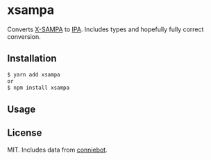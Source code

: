 # xsampa
Converts [X-SAMPA](https://en.wikipedia.org/wiki/X-SAMPA) to 
[IPA](https://en.wikipedia.org/wiki/International_Phonetic_Alphabet). 
Includes types and hopefully fully correct conversion.

## Installation

```sh
$ yarn add xsampa
or
$ npm install xsampa
```

## Usage



## License
MIT. Includes data from 
[conniebot](https://github.com/xsduan/conniebot/blob/44d917dbbc5a8ab56ea6e87499b00e8a7ee9adb2/x2i-data/x2i.yaml#L1).

